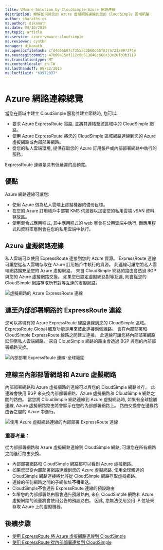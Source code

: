 ```yaml
---
title: VMware Solution by CloudSimple-Azure 網路連線
description: 瞭解如何將您的 Azure 虛擬網路連線到您的 CloudSimple 區域網路
author: sharaths-cs
ms.author: dikamath
ms.date: 04/10/2019
ms.topic: article
ms.service: azure-vmware-cloudsimple
ms.reviewer: cynthn
manager: dikamath
ms.openlocfilehash: cfd4d65b07cf255ac2b60d6bf8376723a997374e
ms.sourcegitcommit: 47b00a15ef112c8b513046c668a33e20fd3b3119
ms.translationtype: MT
ms.contentlocale: zh-TW
ms.lasthandoff: 08/22/2019
ms.locfileid: "69972937"
---
```

# <a name="azure-network-connections-overview"></a>Azure 網路連線總覽

當您在區域中建立 CloudSimple 服務並建立節點時, 您可以:

* 要求 Azure ExpressRoute 電路, 並將其連結至該區域中的 CloudSimple 網路。
* 使用 Azure ExpressRoute 將您的 CloudSimple 區域網路連線到您的 Azure 虛擬網路或內部部署網路。
* 從您的私人雲端環境, 提供存取您的 Azure 訂用帳戶或內部部署網路中執行的服務。

ExpressRoute 連線是具有低延遲的高頻寬。

## <a name="benefits"></a>優點

Azure 網路連線可讓您:

* 使用 Azure 做為私人雲端上虛擬機器的備份目標。
* 在您的 Azure 訂用帳戶中部署 KMS 伺服器以加密您的私用雲端 vSAN 資料存放區。
* 使用混合式應用程式, 其中應用程式的 web 層會在公用雲端中執行, 而應用程式和資料庫層則會在您的私用雲端中執行。

## <a name="azure-virtual-network-connection"></a>Azure 虛擬網路連線

私人雲端可以使用 ExpressRoute 連接到您的 Azure 資源。  ExpressRoute 連線可讓您從私人雲端存取在 Azure 訂用帳戶中執行的資源。  此連線可讓您將私人雲端網路擴充至您的 Azure 虛擬網路。  來自 CloudSimple 網路的路由會透過 BGP 與您的 Azure 虛擬網路交換。  如果您已設定虛擬網路對等互連, 則會從您的 CloudSimple 網路存取所有對等互連的虛擬網路。

![虛擬網路的 Azure ExpressRoute 連線](media/cloudsimple-azure-network-connection.png)

## <a name="expressroute-connection-to-on-premises-network"></a>連至內部部署網路的 ExpressRoute 連線

您可以將現有的 Azure ExpressRoute 線路連線到您的 CloudSimple 區域。 ExpressRoute Global 觸及功能是用來彼此連接兩個線路。  會在內部部署和 CloudSimple ExpressRoute 線路之間建立連接。  此連線可讓您將內部部署網路延伸至私人雲端網路。 來自 CloudSimple 網路的路由會透過 BGP 與您的內部部署網路交換。

![內部部署 ExpressRoute 連線-全球範圍](media/cloudsimple-global-reach-connection.png)

## <a name="connection-to-on-premises-network-and-azure-virtual-network"></a>連線至內部部署網路和 Azure 虛擬網路

內部部署網路和 Azure 虛擬網路的連線可以與您的 CloudSimple 網路並存。  此連線會使用 BGP 來交換內部部署網路、Azure 虛擬網路和 CloudSimple 網路之間的路由。  當您將 CloudSimple 網路連線到 Azure 虛擬網路時, 如果有全球接觸連線, Azure 虛擬網路路由將會顯示在您的內部部署網路上。  路由交換會在邊緣路由器之間的 Azure 中進行。

![使用 Azure 虛擬網路連線的內部部署 ExpressRoute 連線](media/cloudsimple-global-reach-and-vnet-connection.png)

### <a name="important-considerations"></a>重要考量︰

從內部部署網路和 Azure 虛擬網路連線到 CloudSimple 網路, 可讓您在所有網路之間進行路由交換。

* 內部部署網路和 CloudSimple 網路都可以看到 Azure 虛擬網路。
* 如果您已從內部部署網路連線到您的 Azure 虛擬網路, 使用全球觸達的 CloudSimple 網路連接將允許從 CloudSimple 網路存取虛擬網路。
* 連線的任何網路之間的子網位址**不得**重迭。
* CloudSimple**不**會通告 ExpressRoute 連線的預設路由
* 如果您的內部部署路由器會通告預設路由, 來自 CloudSimple 網路和 Azure 虛擬網路的流量將會使用公告的預設路由。  因此, 您無法使用公用 IP 位址來存取 Azure 上的虛擬機器。

## <a name="next-steps"></a>後續步驟

* [使用 ExpressRoute 將 Azure 虛擬網路連線到 CloudSimple](virtual-network-connection.md)
* [使用 ExpressRoute 從內部部署連接到 CloudSimple](on-premises-connection.md)
